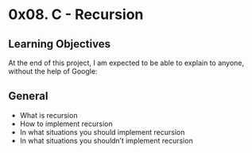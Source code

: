 # 0x08. C - Recursion
## Learning Objectives
At the end of this project, I am expected to be able to explain to anyone, without the help of Google:
## General
* What is recursion
* How to implement recursion
* In what situations you should implement recursion
* In what situations you shouldn’t implement recursion
